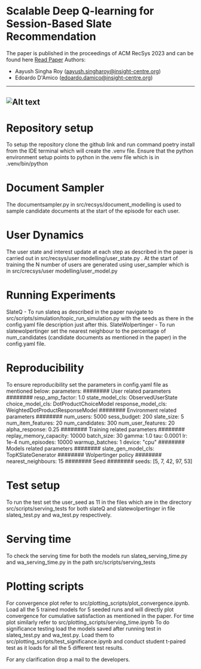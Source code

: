 # Scalable Deep Q-learning for Session-Based Slate Recommendation
The paper is published in the proceedings of ACM RecSys 2023 and can be found here
[Read Paper](https://dl.acm.org/doi/abs/10.1145/3604915.3608843)
Authors: 
- Aayush Singha Roy (aayush.singharoy@insight-centre.org) 
- Edoardo D'Amico (edoardo.damico@insight-centre.org)
---
![Alt text](wolp.png)
--- 

# Repository setup
To setup the repository clone the github link and run command poetry install from the IDE terminal which will create the .venv file. Ensure that the python environment setup points to python in the.venv file which is in .venv/bin/python
# Document Sampler
The documentsampler.py in src/recsys/document_modelling is used to sample candidate documents at the start of the episode for each user.

# User Dynamics
The user state and interest update at each step as described in the paper is carried out in src/recsys/user modelling/user_state.py . At the start of training the N number of users are generated using user_sampler which is in src/crecsys/user modelling/user_model.py

# Running Experiments
SlateQ -  To run slateq as described in the paper navigate to src/scripts/simulation/topic_run_simulation.py with the seeds as there in the config.yaml file description just after this.
SlateWolpertinger - To run slatewolpertinger set the nearest neighbour to the percentage of num_candidates (candidate documents as mentioned in the paper) in the config.yaml file. 

# Reproducibility
To ensure reproducibility set the parameters in config.yaml file as mentioned below:
parameters:
  ######## User related parameters ########
  resp_amp_factor: 1.0
  state_model_cls: ObservedUserState
  choice_model_cls: DotProductChoiceModel
  response_model_cls: WeightedDotProductResponseModel
  ######## Environment related parameters ########
  num_users: 5000
  sess_budget: 200
  slate_size: 5
  num_item_features: 20
  num_candidates: 300
  num_user_features: 20
  alpha_response: 0.25
  ######## Training related parameters ########
  replay_memory_capacity: 10000
  batch_size: 30
  gamma: 1.0
  tau: 0.0001
  lr: 1e-4
  num_episodes: 10000
  warmup_batches: 1
  device: "cpu"
  ######## Models related parameters ########
  slate_gen_model_cls: TopKSlateGenerator
  ######## Wolpertinger policy ########
  nearest_neighbours: 15
  ######## Seed ########
  seeds: [5, 7, 42, 97, 53]

  # Test setup
  To run the test set the user_seed as 11 in the files which are in the directory src/scripts/serving_tests for both slateQ and slatewolpertinger in file slateq_test.py and wa_test.py respectively.
  
  # Serving time
  To check the serving time for both the models run slateq_serving_time.py and wa_serving_time.py in the path src/scripts/serving_tests

  # Plotting scripts
  For convergence plot refer to src/plotting_scripts/plot_convergence.ipynb. Load all the 5 trained models for 5 seeded runs and will directly plot convergence for cumulative satisfaction as mentioned in the paper.
  For time plot similarly refer to src/plotting_scripts/serving_time.ipynb
  To do significance testing load the models saved after running test in slateq_test.py and wa_test.py. Load them to src/plotting_scripts/test_significance.ipynb and conduct student t-paired test as it loads for all the 5 different test results.

  For any clarification drop a mail to the developers.
 
 